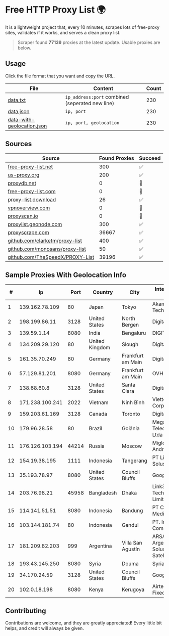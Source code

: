 
# Free HTTP Proxy List 🌍

It is a lightweight project that, every 10 minutes, scrapes lots of free-proxy sites, validates if it works, and serves a clean proxy list.


> Scraper found **77139** proxies at the latest update. Usable proxies are below.

## Usage

Click the file format that you want and copy the URL.


|File|Content|Count|
|----|-------|-----|
|[data.txt](https://raw.githubusercontent.com/themiralay/Proxy-List-World/master/data.txt)|`ip_address:port` combined (seperated new line)|230|
|[data.json](https://raw.githubusercontent.com/themiralay/Proxy-List-World/master/data.json)|`ip, port`|230|
|[data-with-geolocation.json](https://raw.githubusercontent.com/themiralay/Proxy-List-World/master/data-with-geolocation.json)|`ip, port, geolocation`|230|

## Sources

|Source|Found Proxies|Succeed|
|------|-------------|-------|
|[free-proxy-list.net](https://free-proxy-list.net)|300|✅|
|[us-proxy.org](https://www.us-proxy.org)|200|✅|
|[proxydb.net](http://proxydb.net)|0|🚫|
|[free-proxy-list.com](https://free-proxy-list.com/?page=&port=&type%5B%5D=http&type%5B%5D=https&up_time=0&search=Search)|0|🚫|
|[proxy-list.download](https://www.proxy-list.download/HTTP)|26|✅|
|[vpnoverview.com](https://vpnoverview.com/privacy/anonymous-browsing/free-proxy-servers)|0|🚫|
|[proxyscan.io](https://www.proxyscan.io)|0|🚫|
|[proxylist.geonode.com](https://proxylist.geonode.com/api/proxy-list?limit=300&page=1&sort_by=lastChecked&sort_type=desc&protocols=http,https)|300|✅|
|[proxyscrape.com](https://api.proxyscrape.com/v2/?request=displayproxies&protocol=http&timeout=10000&country=all&ssl=all&anonymity=all)|36667|✅|
|[github.com/clarketm/proxy-list](https://raw.githubusercontent.com/clarketm/proxy-list/master/proxy-list-raw.txt)|400|✅|
|[github.com/monosans/proxy-list](https://raw.githubusercontent.com/monosans/proxy-list/main/proxies/http.txt)|50|✅|
|[github.com/TheSpeedX/PROXY-List](https://raw.githubusercontent.com/TheSpeedX/PROXY-List/master/http.txt)|39196|✅|


## Sample Proxies With Geolocation Info

|#|Ip|Port|Country|City|Internet Service Provider|
|-|--|----|-------|----|-------------------------|
|1|139.162.78.109|80|Japan|Tokyo|Akamai Technologies, Inc.|
|2|198.199.86.11|3128|United States|North Bergen|DigitalOcean, LLC|
|3|139.59.1.14|8080|India|Bengaluru|DIGITALOCEAN|
|4|134.209.29.120|80|United Kingdom|Slough|DigitalOcean, LLC|
|5|161.35.70.249|80|Germany|Frankfurt am Main|DigitalOcean, LLC|
|6|57.129.81.201|8080|Germany|Frankfurt am Main|OVH SAS|
|7|138.68.60.8|3128|United States|Santa Clara|DigitalOcean, LLC|
|8|171.238.100.241|2022|Vietnam|Ninh Bình|Viettel Corporation|
|9|159.203.61.169|3128|Canada|Toronto|DigitalOcean, LLC|
|10|179.96.28.58|80|Brazil|Goiânia|Megatelecom Telecomunicacoes Ltda|
|11|176.126.103.194|44214|Russia|Moscow|Miglovets Egor Andreevich|
|12|154.19.38.195|1111|Indonesia|Tangerang|PT Lintas Network Solusi|
|13|35.193.78.97|8080|United States|Council Bluffs|Google LLC|
|14|203.76.98.21|45958|Bangladesh|Dhaka|Link3 Technologies Limited|
|15|114.141.51.51|8080|Indonesia|Bandung|PT Cyberplus Media Pratama|
|16|103.144.181.74|80|Indonesia|Gandul|PT. Indonesia Comnets Plus|
|17|181.209.82.203|999|Argentina|Villa San Agustín|ARSAT - Empresa Argentina de Soluciones Satelitales S.A|
|18|193.43.145.250|8080|Syria|Douma|Syrian Telecom|
|19|34.170.24.59|3128|United States|Council Bluffs|Google LLC|
|20|102.0.18.198|8080|Kenya|Kerugoya|Airtel KE Mobile & Fixed Internet|



## Contributing

Contributions are welcome, and they are greatly appreciated! Every
little bit helps, and credit will always be given.


